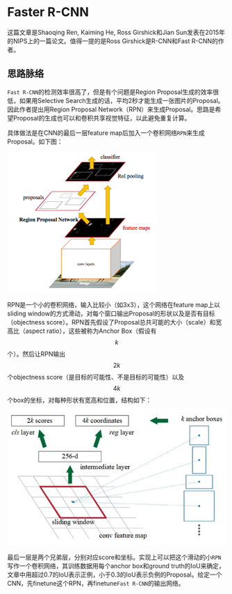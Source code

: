# Faster R-CNN

这篇文章是Shaoqing Ren, Kaiming He, Ross Girshick和Jian Sun发表在2015年的NIPS上的一篇论文。值得一提的是Ross Girshick是R-CNN和Fast R-CNN的作者。

## 思路脉络

`Fast R-CNN`的检测效率很高了，但是有个问题是Region Proposal生成的效率很低，如果用Selective Search生成的话，平均2秒才能生成一张图片的Proposal。因此作者提出用Region Proposal Network（RPN）来生成Proposal。思路是希望Proposal的生成也可以和卷积共享视觉特征，以此避免重复计算。

具体做法是在CNN的最后一层feature map后加入一个卷积网络`RPN`来生成Proposal。如下图：

![Faster R-CNN架构图](assets/faster-rcnn.png)

RPN是一个小的卷积网络，输入比较小（如3x3），这个网络在feature map上以sliding window的方式滑动，对每个窗口输出Proposal的形状以及是否有目标（objectness score）。RPN首先假设了Proposal总共可能的大小（scale）和宽高比（aspect ratio），这些被称为Anchor Box（假设有$$k$$个）。然后让RPN输出$$2k$$个objectness score（是目标的可能性、不是目标的可能性）以及$$4k$$个box的坐标，对每种形状有宽高和位置，结构如下：

![RPN](assets/rpn.jpg)

最后一层是两个兄弟层，分别对应score和坐标。实现上可以把这个滑动的小`RPN`写作一个卷积网络，其训练数据用每个anchor box和ground truth的IoU来确定，文章中用超过0.7的IoU表示正例，小于0.3的IoU表示负例的Proposal。给定一个CNN，先finetune这个RPN，再finetune`Fast R-CNN`的输出网络。
